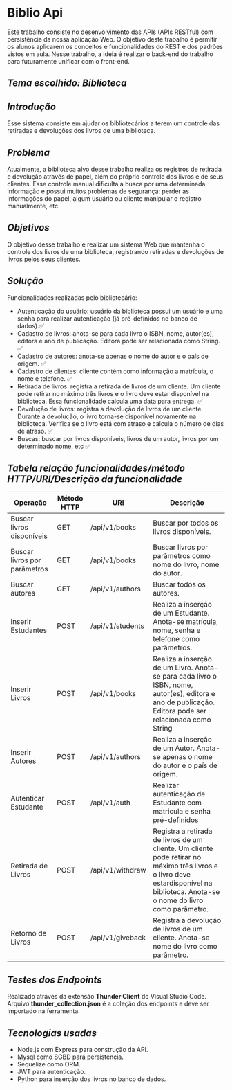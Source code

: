 
# Biblio Api

Este trabalho consiste no 
desenvolvimento das APIs (APIs RESTful) com persistência da nossa 
aplicação Web. O objetivo deste trabalho é permitir os alunos aplicarem 
os conceitos e funcionalidades do REST e dos padrões vistos em aula. 
Nesse trabalho, a ideia é realizar o back-end do trabalho para 
futuramente unificar com o front-end.

*Tema escolhido: Biblioteca*
-

*Introdução*
-
Esse sistema consiste em ajudar os bibliotecários a terem um
controle das retiradas e devoluções dos livros de uma biblioteca.

*Problema*
-
Atualmente, a biblioteca alvo desse trabalho realiza os registros
de retirada e devolução através de papel, além do próprio controle
dos livros e de seus clientes. Esse controle manual dificulta a
busca por uma determinada informação e possui muitos
problemas de segurança: perder as informações do papel, algum
usuário ou cliente manipular o registro manualmente, etc.

*Objetivos*
-
O objetivo desse trabalho é realizar um sistema Web que
mantenha o controle dos livros de uma biblioteca, registrando
retiradas e devoluções de livros pelos seus clientes.

*Solução*
-
Funcionalidades realizadas pelo bibliotecário:
- Autenticação do usuário: usuário da biblioteca possui um
usuário e uma senha para realizar autenticação (já pré-definidos
no banco de dados).✅
- Cadastro de livros: anota-se para cada livro o ISBN, nome,
autor(es), editora e ano de publicação. Editora pode ser
relacionada como String. ✅
- Cadastro de autores: anota-se apenas o nome do autor e o país de
origem. ✅
- Cadastro de clientes: cliente contém como informação a
matrícula, o nome e telefone. ✅
- Retirada de livros: registra a retirada de livros de um cliente. Um
cliente pode retirar no máximo três livros e o livro deve estar
disponível na biblioteca. Essa funcionalidade calcula uma data
para entrega. ✅
- Devolução de livros: registra a devolução de livros de um cliente.
Durante a devolução, o livro torna-se disponível novamente na
biblioteca. Verifica se o livro está com atraso e calcula o número
de dias de atraso. ✅
- Buscas: buscar por livros disponíveis, livros de um autor, livros
por um determinado nome, etc ✅

*Tabela relação funcionalidades/método HTTP/URI/Descrição da funcionalidade*
-
| Operação | Método HTTP | URI | Descrição |
| --- | --- | --- | --- |
| Buscar livros disponíveis | GET | /api/v1/books | Buscar por todos os livros disponíveis.  |
| Buscar livros por parâmetros | GET | /api/v1/books | Buscar livros por parâmetros como nome do livro, nome do autor. |
| Buscar autores | GET | /api/v1/authors | Buscar todos os autores. |
| Inserir Estudantes | POST | /api/v1/students | Realiza a inserção de um Estudante. Anota-se matrícula, nome, senha e telefone como parâmetros. |
| Inserir Livros | POST | /api/v1/books | Realiza a inserção de um Livro. Anota-se para cada livro o ISBN, nome, autor(es), editora e ano de publicação. Editora pode ser relacionada como String |
| Inserir Autores | POST | /api/v1/authors | Realiza a inserção de um Autor. Anota-se apenas o nome do autor e o país de origem. |
| Autenticar Estudante | POST | /api/v1/auth | Realizar autenticação de Estudante com matricula e senha pré-definidos |
| Retirada de Livros | POST | /api/v1/withdraw | Registra a retirada de livros de um cliente. Um cliente pode retirar no máximo três livros e o livro deve estardisponível na biblioteca. Anota-se o nome do livro como parâmetro. |
| Retorno de Livros | POST | /api/v1/giveback | Registra a devolução de livros de um cliente. Anota-se nome do livro como parâmetro. |


*Testes dos Endpoints*
-
Realizado atráves da extensão **Thunder Client** do Visual Studio Code.
Arquivo **thunder_collection.json** é a coleção dos endpoints e deve ser importado na ferramenta.

*Tecnologias usadas*
-

- Node.js com Express para construção da API.
- Mysql como SGBD para persistencia.
- Sequelize como ORM.
- JWT para autenticação.
- Python para inserção dos livros no banco de dados.